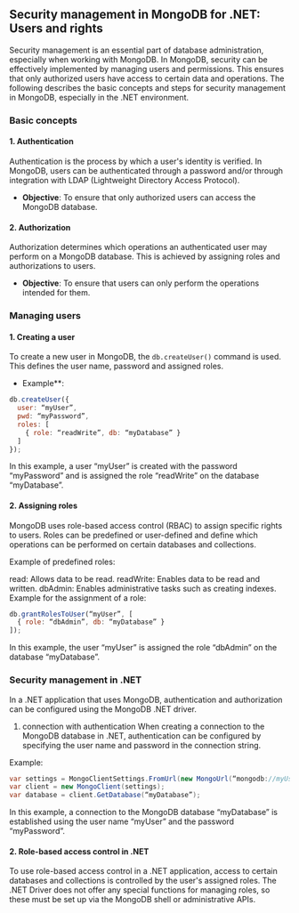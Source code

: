 
## Security management in MongoDB for .NET: Users and rights

Security management is an essential part of database administration, especially when working with MongoDB. In MongoDB, security can be effectively implemented by managing users and permissions. This ensures that only authorized users have access to certain data and operations. The following describes the basic concepts and steps for security management in MongoDB, especially in the .NET environment.

### Basic concepts

#### 1. Authentication

Authentication is the process by which a user's identity is verified. In MongoDB, users can be authenticated through a password and/or through integration with LDAP (Lightweight Directory Access Protocol).

- **Objective**: To ensure that only authorized users can access the MongoDB database.

#### 2. Authorization

Authorization determines which operations an authenticated user may perform on a MongoDB database. This is achieved by assigning roles and authorizations to users.

- **Objective**: To ensure that users can only perform the operations intended for them.

### Managing users

#### 1. Creating a user

To create a new user in MongoDB, the `db.createUser()` command is used. This defines the user name, password and assigned roles.

-  Example**:

```javascript
db.createUser({
  user: “myUser”,
  pwd: “myPassword”,
  roles: [
    { role: “readWrite”, db: “myDatabase” }
  ]
});
```

In this example, a user “myUser” is created with the password “myPassword” and is assigned the role “readWrite” on the database “myDatabase”.

#### 2. Assigning roles
MongoDB uses role-based access control (RBAC) to assign specific rights to users. Roles can be predefined or user-defined and define which operations can be performed on certain databases and collections.

Example of predefined roles:

read: Allows data to be read.
readWrite: Enables data to be read and written.
dbAdmin: Enables administrative tasks such as creating indexes.
Example for the assignment of a role:

```javascript
db.grantRolesToUser(“myUser”, [
  { role: “dbAdmin”, db: “myDatabase” }
]);
```

In this example, the user “myUser” is assigned the role “dbAdmin” on the database “myDatabase”.

### Security management in .NET
In a .NET application that uses MongoDB, authentication and authorization can be configured using the MongoDB .NET driver.

1. connection with authentication
When creating a connection to the MongoDB database in .NET, authentication can be configured by specifying the user name and password in the connection string.

Example:

```csharp
var settings = MongoClientSettings.FromUrl(new MongoUrl(“mongodb://myUser:myPassword@localhost:27017/myDatabase”));
var client = new MongoClient(settings);
var database = client.GetDatabase(“myDatabase”);

```

In this example, a connection to the MongoDB database “myDatabase” is established using the user name “myUser” and the password “myPassword”.

#### 2. Role-based access control in .NET
To use role-based access control in a .NET application, access to certain databases and collections is controlled by the user's assigned roles. The .NET Driver does not offer any special functions for managing roles, so these must be set up via the MongoDB shell or administrative APIs.

